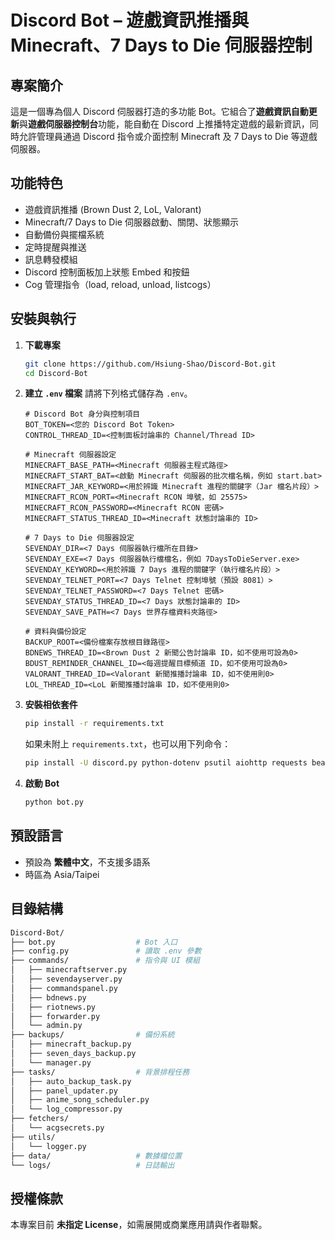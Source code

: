 # Discord Bot – 遊戲資訊推播與 Minecraft、7 Days to Die 伺服器控制

## 專案簡介
這是一個專為個人 Discord 伺服器打造的多功能 Bot。它組合了**遊戲資訊自動更新**與**遊戲伺服器控制台**功能，能自動在 Discord 上推播特定遊戲的最新資訊，同時允許管理員通過 Discord 指令或介面控制 Minecraft 及 7 Days to Die 等遊戲伺服器。

## 功能特色
- 遊戲資訊推播 (Brown Dust 2, LoL, Valorant)
- Minecraft/7 Days to Die 伺服器啟動、關閉、狀態顯示
- 自動備份與擺檔系統
- 定時提醒與推送
- 訊息轉發模組
- Discord 控制面板加上狀態 Embed 和按鈕
- Cog 管理指令（load, reload, unload, listcogs）

## 安裝與執行
1. **下載專案**
    ```bash
    git clone https://github.com/Hsiung-Shao/Discord-Bot.git
    cd Discord-Bot
    ```

2. **建立 `.env` 檔案**
    請將下列格式儲存為 `.env`。
    ```env
    # Discord Bot 身分與控制項目
    BOT_TOKEN=<您的 Discord Bot Token>
    CONTROL_THREAD_ID=<控制面板討論串的 Channel/Thread ID>
    
    # Minecraft 伺服器設定
    MINECRAFT_BASE_PATH=<Minecraft 伺服器主程式路徑>
    MINECRAFT_START_BAT=<啟動 Minecraft 伺服器的批次檔名稱，例如 start.bat>
    MINECRAFT_JAR_KEYWORD=<用於辨識 Minecraft 進程的關鍵字（Jar 檔名片段）>
    MINECRAFT_RCON_PORT=<Minecraft RCON 埠號，如 25575>
    MINECRAFT_RCON_PASSWORD=<Minecraft RCON 密碼>
    MINECRAFT_STATUS_THREAD_ID=<Minecraft 狀態討論串的 ID>
    
    # 7 Days to Die 伺服器設定
    SEVENDAY_DIR=<7 Days 伺服器執行檔所在目錄>
    SEVENDAY_EXE=<7 Days 伺服器執行檔檔名，例如 7DaysToDieServer.exe>
    SEVENDAY_KEYWORD=<用於辨識 7 Days 進程的關鍵字（執行檔名片段）>
    SEVENDAY_TELNET_PORT=<7 Days Telnet 控制埠號（預設 8081）>
    SEVENDAY_TELNET_PASSWORD=<7 Days Telnet 密碼>
    SEVENDAY_STATUS_THREAD_ID=<7 Days 狀態討論串的 ID>
    SEVENDAY_SAVE_PATH=<7 Days 世界存檔資料夾路徑>
    
    # 資料與備份設定
    BACKUP_ROOT=<備份檔案存放根目錄路徑>
    BDNEWS_THREAD_ID=<Brown Dust 2 新聞公告討論串 ID，如不使用可設為0>
    BDUST_REMINDER_CHANNEL_ID=<每週提醒目標頻道 ID，如不使用可設為0>
    VALORANT_THREAD_ID=<Valorant 新聞推播討論串 ID，如不使用則0>
    LOL_THREAD_ID=<LoL 新聞推播討論串 ID，如不使用則0>

    ```

3. **安裝相依套件**
    ```bash
    pip install -r requirements.txt
    ```
    如果未附上 `requirements.txt`，也可以用下列命令：
    ```bash
    pip install -U discord.py python-dotenv psutil aiohttp requests beautifulsoup4 apscheduler mcstatus mcrcon
    ```

4. **啟動 Bot**
    ```bash
    python bot.py
    ```

## 預設語言
- 預設為 **繁體中文**，不支援多語系
- 時區為 Asia/Taipei

## 目錄結構
```bash
Discord-Bot/
├── bot.py                  # Bot 入口
├── config.py               # 讀取 .env 參數
├── commands/               # 指令與 UI 模組
│   ├── minecraftserver.py
│   ├── sevendayserver.py
│   ├── commandspanel.py
│   ├── bdnews.py
│   ├── riotnews.py
│   ├── forwarder.py
│   └── admin.py
├── backups/                # 備份系統
│   ├── minecraft_backup.py
│   ├── seven_days_backup.py
│   └── manager.py
├── tasks/                  # 背景排程任務
│   ├── auto_backup_task.py
│   ├── panel_updater.py
│   ├── anime_song_scheduler.py
│   └── log_compressor.py
├── fetchers/
│   └── acgsecrets.py
├── utils/
│   └── logger.py
├── data/                   # 數據檔位置
└── logs/                   # 日誌輸出
```

## 授權條款
本專案目前 **未指定 License**，如需展開或商業應用請與作者聯繫。
